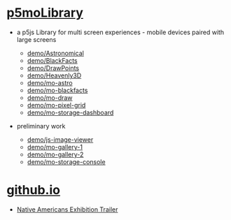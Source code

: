 # [p5moLibrary](https://github.com/molab-itp/p5moLibrary)

- a p5js Library for multi screen experiences - mobile devices paired with large screens

  - [demo/Astronomical](demo/Astronomical?v=91)
  - [demo/BlackFacts](demo/BlackFacts?v=91)
  - [demo/DrawPoints](demo/DrawPoints?v=91)
  - [demo/Heavenly3D](demo/Heavenly3D?v=91)
  - [demo/mo-astro](demo/mo-astro?v=91)
  - [demo/mo-blackfacts](demo/mo-blackfacts?v=91)
  - [demo/mo-draw](demo/mo-draw?v=91)
  - [demo/mo-pixel-grid](demo/mo-pixel-grid?v=91)
  - [demo/mo-storage-dashboard](demo/mo-storage-dashboard?v=91)

- preliminary work

  - [demo/js-image-viewer](demo/js-image-viewer?v=91)
  - [demo/mo-gallery-1](demo/mo-gallery-1?v=91)
  - [demo/mo-gallery-2](demo/mo-gallery-2?v=91)
  - [demo/mo-storage-console](demo/mo-storage-console?v=91)

# [github.io](https://molab-itp.github.io/p5moLibrary/src?v=91)

- [Native Americans Exhibition Trailer](demo/BlackFacts?playlist=hpjNGTYvpxw)

<!--

- retired
  - [demo/mo-astro-host-0](demo/mo-astro-host-0?v=91)
  - [demo/mo-astro-host-1](demo/mo-astro-host-1?v=91)
  - [demo/mo-astro-remote-0](demo/mo-astro-remote-0?v=91)
  - [demo/mo-astro-remote-1](demo/mo-astro-remote-1?v=91)

  - [demo/mo-blackfacts-host](demo/mo-blackfacts-host?v=91)
  - [demo/mo-blackfacts-remote](demo/mo-blackfacts-remote?v=91)

# https://www.youtube.com/watch?v=hpjNGTYvpxw
# The Land Carries Our Ancestors: Contemporary Art by Native Americans Exhibition Trailer

 -->
